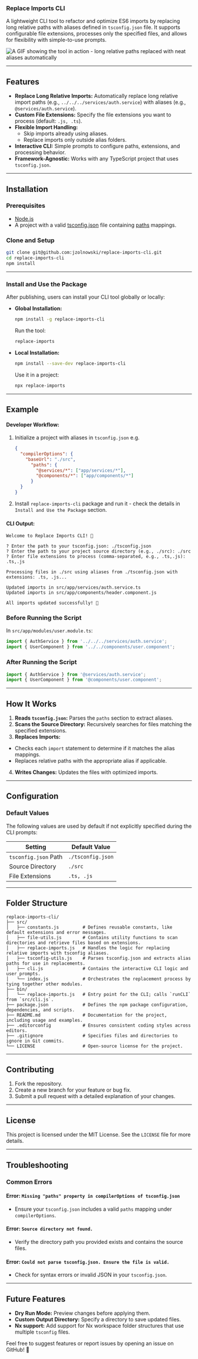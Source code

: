 ### Replace Imports CLI

A lightweight CLI tool to refactor and optimize ES6 imports by replacing long relative paths with aliases defined in `tsconfig.json` file. It supports configurable file extensions, processes only the specified files, and allows for flexibility with simple-to-use prompts.

![A GIF showing the tool in action - long relative paths replaced with neat aliases automatically](https://github.com/jzolnowski/replace-imports-cli/blob/main/assets/replace-imports.gif)

---

## Features

- **Replace Long Relative Imports:** Automatically replace long relative import paths (e.g., `../../../services/auth.service`) with aliases (e.g., `@services/auth.service`).
- **Custom File Extensions:** Specify the file extensions you want to process (default: `.js, .ts`).
- **Flexible Import Handling:**
  - Skip imports already using aliases.
  - Replace imports only outside alias folders.
- **Interactive CLI:** Simple prompts to configure paths, extensions, and processing behavior.
- **Framework-Agnostic:** Works with any TypeScript project that uses `tsconfig.json`.

---

## Installation

### Prerequisites

- [Node.js](https://nodejs.org/en)
- A project with a valid [tsconfig.json](https://www.typescriptlang.org/docs/handbook/tsconfig-json.html) file containing [paths](https://www.typescriptlang.org/tsconfig/#paths) mappings.

### Clone and Setup

```bash
git clone git@github.com:jzolnowski/replace-imports-cli.git
cd replace-imports-cli
npm install
```

---

### Install and Use the Package

After publishing, users can install your CLI tool globally or locally:

- **Global Installation:**
  ```bash
  npm install -g replace-imports-cli
  ```

  Run the tool:
  ```bash
  replace-imports
  ```

- **Local Installation:**
  ```bash
  npm install --save-dev replace-imports-cli
  ```

  Use it in a project:
  ```bash
  npx replace-imports
  ```

---

## Example

#### Developer Workflow:
1. Initialize a project with aliases in `tsconfig.json` e.g.
   ```json
   {
     "compilerOptions": {
       "baseUrl": "./src",
         "paths": {
           "@services/*": ["app/services/*"],
           "@components/*": ["app/components/*"]
         }
     }
   }
   ```
2. Install `replace-imports-cli` package and run it - check the details in `Install and Use the Package` section.

#### CLI Output:
```plaintext
Welcome to Replace Imports CLI! 🚀

? Enter the path to your tsconfig.json: ./tsconfig.json
? Enter the path to your project source directory (e.g., ./src): ./src
? Enter file extensions to process (comma-separated, e.g., .ts,.js): .ts,.js

Processing files in ./src using aliases from ./tsconfig.json with extensions: .ts, .js...

Updated imports in src/app/services/auth.service.ts
Updated imports in src/app/components/header.component.js

All imports updated successfully! 🎉
```

### Before Running the Script

In `src/app/modules/user.module.ts`:

```typescript
import { AuthService } from '../../../services/auth.service';
import { UserComponent } from '../../components/user.component';
```

### After Running the Script

```typescript
import { AuthService } from '@services/auth.service';
import { UserComponent } from '@components/user.component';
```
---

## How It Works

1. **Reads `tsconfig.json`:** Parses the `paths` section to extract aliases.
2. **Scans the Source Directory:** Recursively searches for files matching the specified extensions.
3. **Replaces Imports:**
  - Checks each `import` statement to determine if it matches the alias mappings.
  - Replaces relative paths with the appropriate alias if applicable.
4. **Writes Changes:** Updates the files with optimized imports.

---

## Configuration

### Default Values

The following values are used by default if not explicitly specified during the CLI prompts:

| Setting                | Default Value       |
|------------------------|---------------------|
| `tsconfig.json` Path   | `./tsconfig.json`   |
| Source Directory       | `./src`            |
| File Extensions        | `.ts, .js`         |

---

## Folder Structure

```plaintext
replace-imports-cli/
├── src/
│   ├── constants.js         # Defines reusable constants, like default extensions and error messages.
│   ├── file-utils.js        # Contains utility functions to scan directories and retrieve files based on extensions.
│   ├── replace-imports.js   # Handles the logic for replacing relative imports with tsconfig aliases.
│   ├── tsconfig-utils.js    # Parses tsconfig.json and extracts alias paths for use in replacements.
│   ├── cli.js               # Contains the interactive CLI logic and user prompts.
│   └── index.js             # Orchestrates the replacement process by tying together other modules.
├── bin/
│   └── replace-imports.js   # Entry point for the CLI; calls `runCLI` from `src/cli.js`.
├── package.json             # Defines the npm package configuration, dependencies, and scripts.
├── README.md                # Documentation for the project, including usage and examples.
├── .editorconfig            # Ensures consistent coding styles across editors.
├── .gitignore               # Specifies files and directories to ignore in Git commits.
└── LICENSE                  # Open-source license for the project.

```

---

## Contributing

1. Fork the repository.
2. Create a new branch for your feature or bug fix.
3. Submit a pull request with a detailed explanation of your changes.

---

## License

This project is licensed under the MIT License. See the `LICENSE` file for more details.

---

## Troubleshooting

### Common Errors

#### Error: `Missing "paths" property in compilerOptions of tsconfig.json`
- Ensure your `tsconfig.json` includes a valid `paths` mapping under `compilerOptions`.

#### Error: `Source directory not found.`
- Verify the directory path you provided exists and contains the source files.

#### Error: `Could not parse tsconfig.json. Ensure the file is valid.`
- Check for syntax errors or invalid JSON in your `tsconfig.json`.

---

## Future Features

- **Dry Run Mode:** Preview changes before applying them.
- **Custom Output Directory:** Specify a directory to save updated files.
- **Nx support:** Add support for Nx workspace folder structures that use multiple `tsconfig` files.

Feel free to suggest features or report issues by opening an issue on GitHub! 🎉

